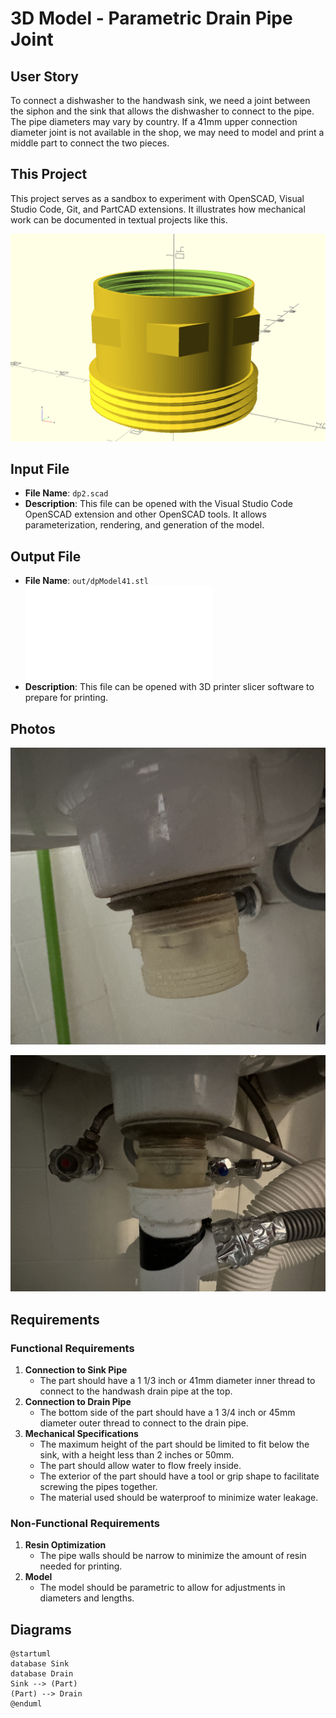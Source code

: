 # 3D Model - Parametric Drain Pipe Joint

## User Story
To connect a dishwasher to the handwash sink, we need a joint between the siphon and the sink that allows the dishwasher to connect to the pipe. The pipe diameters may vary by country. If a 41mm upper connection diameter joint is not available in the shop, we may need to model and print a middle part to connect the two pieces.

## This Project
This project serves as a sandbox to experiment with OpenSCAD, Visual Studio Code, Git, and PartCAD extensions. It illustrates how mechanical work can be documented in textual projects like this.

![Model](img/dp2.png?raw=true "Model")

## Input File
- **File Name**: `dp2.scad`
- **Description**: This file can be opened with the Visual Studio Code OpenSCAD extension and other OpenSCAD tools. It allows parameterization, rendering, and generation of the model.

## Output File
- **File Name**: `out/dpModel41.stl` ![Click here to view 3D model in github](out/dpModel41.stl)
- **Description**: This file can be opened with 3D printer slicer software to prepare for printing.

## Photos

![Photo 1](img/IMG_6407.JPG?raw=true "Photo 1")

![Photo 2](img/IMG_6397.JPG?raw=true "Photo 2")

## Requirements

### Functional Requirements
1. **Connection to Sink Pipe**
   - The part should have a 1 1/3 inch or 41mm diameter inner thread to connect to the handwash drain pipe at the top.
2. **Connection to Drain Pipe**
   - The bottom side of the part should have a 1 3/4 inch or 45mm diameter outer thread to connect to the drain pipe.
3. **Mechanical Specifications**
   - The maximum height of the part should be limited to fit below the sink, with a height less than 2 inches or 50mm.
   - The part should allow water to flow freely inside.
   - The exterior of the part should have a tool or grip shape to facilitate screwing the pipes together.
   - The material used should be waterproof to minimize water leakage.

### Non-Functional Requirements
1. **Resin Optimization**
   - The pipe walls should be narrow to minimize the amount of resin needed for printing.
2. **Model**
   - The model should be parametric to allow for adjustments in diameters and lengths.

## Diagrams

```plantuml
@startuml
database Sink
database Drain
Sink --> (Part)
(Part) --> Drain
@enduml